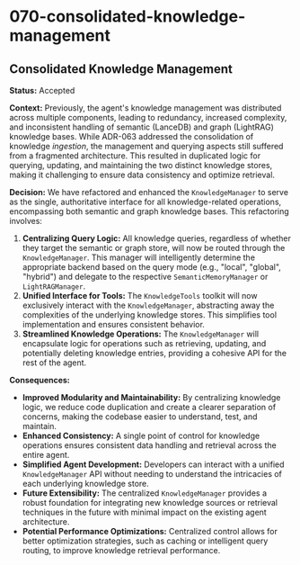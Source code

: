 # 070-consolidated-knowledge-management

## Consolidated Knowledge Management

**Status:** Accepted

**Context:**
Previously, the agent's knowledge management was distributed across multiple components, leading to redundancy, increased complexity, and inconsistent handling of semantic (LanceDB) and graph (LightRAG) knowledge bases. While ADR-063 addressed the consolidation of knowledge *ingestion*, the management and querying aspects still suffered from a fragmented architecture. This resulted in duplicated logic for querying, updating, and maintaining the two distinct knowledge stores, making it challenging to ensure data consistency and optimize retrieval.

**Decision:**
We have refactored and enhanced the `KnowledgeManager` to serve as the single, authoritative interface for all knowledge-related operations, encompassing both semantic and graph knowledge bases. This refactoring involves:

1.  **Centralizing Query Logic:** All knowledge queries, regardless of whether they target the semantic or graph store, will now be routed through the `KnowledgeManager`. This manager will intelligently determine the appropriate backend based on the query mode (e.g., "local", "global", "hybrid") and delegate to the respective `SemanticMemoryManager` or `LightRAGManager`.
2.  **Unified Interface for Tools:** The `KnowledgeTools` toolkit will now exclusively interact with the `KnowledgeManager`, abstracting away the complexities of the underlying knowledge stores. This simplifies tool implementation and ensures consistent behavior.
3.  **Streamlined Knowledge Operations:** The `KnowledgeManager` will encapsulate logic for operations such as retrieving, updating, and potentially deleting knowledge entries, providing a cohesive API for the rest of the agent.

**Consequences:**

*   **Improved Modularity and Maintainability:** By centralizing knowledge logic, we reduce code duplication and create a clearer separation of concerns, making the codebase easier to understand, test, and maintain.
*   **Enhanced Consistency:** A single point of control for knowledge operations ensures consistent data handling and retrieval across the entire agent.
*   **Simplified Agent Development:** Developers can interact with a unified `KnowledgeManager` API without needing to understand the intricacies of each underlying knowledge store.
*   **Future Extensibility:** The centralized `KnowledgeManager` provides a robust foundation for integrating new knowledge sources or retrieval techniques in the future with minimal impact on the existing agent architecture.
*   **Potential Performance Optimizations:** Centralized control allows for better optimization strategies, such as caching or intelligent query routing, to improve knowledge retrieval performance.
